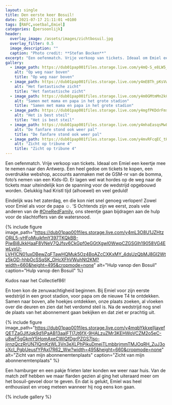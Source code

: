 ```yaml
---
layout: single
title: Den eerste keer Bosuil!
date: 2021-07-17 21:11:01 +0100
tags: [RAFC,voetbal,Emiel]
categories: [persoonlijk]
header:
  overlay_image: /assets/images/zichtbosuil.jpg
  overlay_filter: 0.5
  image_description: ""
  caption: "Photo credit: **Stefan Bocken**"
excerpt: "Een oefenmatch. Vrije verkoop van tickets. Ideaal om Emiel een keertje mee te nemen naar den Antwerp. Een heel gedoe om tickets te kopen, een overdrukke webshop, accounts aanmaken met de GSM-nr van de bomma, foto’s nemen van een Kids-ID."
gallery:
  - image_path: https://dub01pap001files.storage.live.com/y4mQ-S_e8LW5_U_-IcvT_aXa9UHMTq_IzNVNllyVuMZdMb_WVqgMlqIcHn20-wGbyATFbHj7m5_slGWE_6ujFbfydvxjzEzkwf7m_FGCkdV7QPYYbK6YWIJA15RO-0BpzMDY9pt3U35K5k03gu8GHM8u66xXgvc3kQA8ClDqCICg0zpc8DKbCX5YMcL6whitxF8?width=192&height=256&cropmode=none
    alt: "Op weg naar boven"
    title: "Op weg naar boven"
  - image_path: https://dub01pap001files.storage.live.com/y4mEBTh_pKsVwn1sd0W3j2945lYtCGAyMe3G91kotFrtAqqwMTQxfhaJgFWpsf5-ALa6BvxjpyqWdezCgIVwOo44DCQzQafWrEdM2QEmXCpKsidGd4hk1rLhHHTa8cGgbq8YBSK6Kvd0Dh09DasqWUagWWceu_1R4XovKQnTQH70AtcevZpwEc3e-xkATLJYaR3?width=256&height=192&cropmode=none
    alt: "Het fantastische zicht"
    title: "Het fantastische zicht"
  - image_path: https://dub01pap001files.storage.live.com/y4m0GMtmMn2kC96D7ba0G1X4-43JhsEv-M7zJf4OE1IauIDsC_hdcYqXNZtNvOegMsJehbnBBMBOZYxqa2jutXgqCGCaRhCxv0N95m9zThuOtUNd5_y6ViZWRrEfZy2HNynpIQnysl3sPkDiH3M_qmZJeUXhoogirvyi1TgNbNrG7dsOKatyetoVbm1ps6BMmeV?width=256&height=256&cropmode=none
    alt: "Samen met mama en papa in het grote stadion"
    title: "Samen met mama en papa in het grote stadion"
  - image_path: https://dub01pap001files.storage.live.com/y4mgfPKDdrFmsF_cTUJMnr7eJz1RsR1f36GrkKDHEUxlXWhABWShzNtch9fTxoyVdGJ4WaHWSDiDF7xEWsTv2FUBL8DinwvC7StZXMd27jSTD9hZ7Z8J_5gDygeJKXSqLUhI4cGvl6LVKhb2tl3763Kav0jhilQzADdnqooOALJMPjIWgKYY1L3I42s0SXieEGa?width=192&height=256&cropmode=none
    alt: "Het is best steil"
    title: "Het is best steil"
  - image_path: https://dub01pap001files.storage.live.com/y4mhaEasqsMwLTMNKpuawj_MaCQ-0BSLQsachp3kF8Y4bHh1yFLwtay6r1jK1HskXyvWGs78uUDdZmOyHwxcR3dJbHifJhSKNduYU-nIGqjTa0WnqyNgxC4zGNkTmWBnOQ2TgSsLaNE_-ubjQJE_00y-8saX4qzPHUGJldTQXNkNzqZia0L5NNDjGwzvIIEKyZg?width=192&height=256&cropmode=none
    alt: "De fanfare stond ook weer pal"
    title: "De fanfare stond ook weer pal"
  - image_path: https://dub01pap001files.storage.live.com/y4mvRFcqEC_tHBuFJJUaTy2aBHYW3jHIvZv6PDNoNpFQ7wnzHr3HENXQj4UdvLf1Wo9-w9oX3Zwk50joBtoOdlt07J9WV0ZSJWF1MJScZ4dhGQ46GYDV4VIPl-ef5X0fMWlcw_etkNhmmDYpY_8fFCaT8fTIoJFXpem_bblJKj6VuIEPtCcEPYbBULbK0MtjosW?width=192&height=256&cropmode=none
    alt: "Zicht op tribune 4"
    title: "Zicht op tribune 4"
---
```

Een oefenmatch. Vrije verkoop van tickets. Ideaal om Emiel een keertje mee te nemen naar den Antwerp. Een heel gedoe om tickets te kopen, een overdrukke webshop, accounts aanmaken met de GSM-nr van de bomma, foto’s nemen van een Kids-ID. Er lagen wel wat hordes op de weg naar de tickets maar uiteindelijk kon de spanning voor de wedstrijd opgebouwd worden. Gelukkig had Kristl tijd (alhoewel) en veel geduld!

Eindelijk was het zaterdag, en die kon niet snel genoeg verlopen! Zowel voor Emiel als voor de papa ☺️.
‘S Ochtends zijn we eerst, zoals vele anderen van de [#OneRedFamily](https://twitter.com/search?q=%23OneRedFamily&src=typed_query), ons steentje gaan bijdragen aan de hulp voor de slachtoffers van de watersnood.

{% include figure image_path="https://dub01pap001files.storage.live.com/y4mL3O8U1JZHtzORjL5-vHFoMjuikfmY397TKQkBB-PiwBi8JkkHaaF8VNeV7QJfsv6CkGpf0eGGtXgwl0WwpCZGSGlh19058VG4EwLyxU-LVH1CN01uxDBewZqFTawHQMuk5Oz4BoAZcCXKxMY_4dsUzQbMJ8GI2Wtz5kOD-hhbOcSSqSK_OHcXFhVWuhNt2KM?width=660&height=495&cropmode=none" alt="Hulp vanop den Bosuil" caption="Hulp vanop den Bosuil" %}

Kudos naar het Collectief86!

En toen kon de zenuwachtigheid beginnen. Bij Emiel voor zijn eerste wedstrijd in een groot stadion, voor papa om de nieuwe T4 te ontdekken.
Samen naar boven, alle hoekjes ontdekken, onze plaats zoeken, al vloeken over die deuren en zien dat het verdomd steil is. Na de wedstrijd nog snel de plaats van het abonnement gaan bekijken en dat ziet er prachtig uit. 

{% include figure image_path="https://dub01pap001files.storage.live.com/y4mqbYkkxeIljavefQETZaGJlfJqk9d1iPaAB13aalFTl7Jt6fX-9HALzuZMr3KEHWoVCZM2o5eC-u8wF5gGkmY5HomAxeCWiQfDgrPZGS7lso-jirnzQczRrUN7IQmKzWL3Vn3eXLPhPikuDmejTLmbbrjmmTMJOqRH_ZuJ3osXcI_PgbUeusfYPAxI7R62_Ww?width=495&height=660&cropmode=none" alt="Zicht van mijn abonnenemtenplaats" caption="Zicht van mijn abonnenemtenplaats" %}

Een hamburger en een pakje frieten later konden we weer naar huis.
Van de match zelf hebben we maar flarden gezien al ging het uiteraard meer om het bosuil-gevoel door te geven. En dat is gelukt, Emiel was heel enthousiast en vroeg meteen wanneer hij nog eens kon gaan.

{% include gallery %}